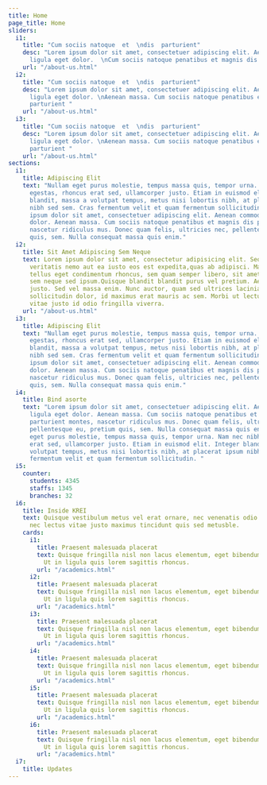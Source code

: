 ```yaml
---
title: Home
page_title: Home
sliders:
  i1:
    title: "Cum sociis natoque  et  \ndis  parturient"
    desc: "Lorem ipsum dolor sit amet, consectetuer adipiscing elit. Aenean commodo
      ligula eget dolor.  \nCum sociis natoque penatibus et magnis dis parturient "
    url: "/about-us.html"
  i2:
    title: "Cum sociis natoque  et  \ndis  parturient"
    desc: "Lorem ipsum dolor sit amet, consectetuer adipiscing elit. Aenean commodo
      ligula eget dolor. \nAenean massa. Cum sociis natoque penatibus et magnis dis
      parturient "
    url: "/about-us.html"
  i3:
    title: "Cum sociis natoque  et  \ndis  parturient"
    desc: "Lorem ipsum dolor sit amet, consectetuer adipiscing elit. Aenean commodo
      ligula eget dolor. \nAenean massa. Cum sociis natoque penatibus et magnis dis
      parturient "
    url: "/about-us.html"
sections:
  i1:
    title: Adipiscing Elit
    text: "Nullam eget purus molestie, tempus massa quis, tempor urna. Nam nec nibh
      egestas, rhoncus erat sed, ullamcorper justo. Etiam in euismod elit. Integer
      blandit, massa a volutpat tempus, metus nisi lobortis nibh, at placerat ipsum
      nibh sed sem. Cras fermentum velit et quam fermentum sollicitudin. \n\nLorem
      ipsum dolor sit amet, consectetuer adipiscing elit. Aenean commodo ligula eget
      dolor. Aenean massa. Cum sociis natoque penatibus et magnis dis parturient montes,
      nascetur ridiculus mus. Donec quam felis, ultricies nec, pellentesque eu, pretium
      quis, sem. Nulla consequat massa quis enim."
  i2:
    title: Sit Amet Adipiscing Sem Neque
    text: Lorem ipsum dolor sit amet, consectetur adipisicing elit. Sequi tempora
      veritatis nemo aut ea iusto eos est expedita,quas ab adipisci. Maecenas tempus,
      tellus eget condimentum rhoncus, sem quam semper libero, sit amet adipiscing
      sem neque sed ipsum.Quisque blandit blandit purus vel pretium. Aenean at porta
      justo. Sed vel massa enim. Nunc auctor, quam sed ultrices lacinia, tellus metus
      sollicitudin dolor, id maximus erat mauris ac sem. Morbi ut lectus augue. Curabitur
      vitae justo id odio fringilla viverra.
    url: "/about-us.html"
  i3:
    title: Adipiscing Elit
    text: "Nullam eget purus molestie, tempus massa quis, tempor urna. Nam nec nibh
      egestas, rhoncus erat sed, ullamcorper justo. Etiam in euismod elit. Integer
      blandit, massa a volutpat tempus, metus nisi lobortis nibh, at placerat ipsum
      nibh sed sem. Cras fermentum velit et quam fermentum sollicitudin. \n\nLorem
      ipsum dolor sit amet, consectetuer adipiscing elit. Aenean commodo ligula eget
      dolor. Aenean massa. Cum sociis natoque penatibus et magnis dis parturient montes,
      nascetur ridiculus mus. Donec quam felis, ultricies nec, pellentesque eu, pretium
      quis, sem. Nulla consequat massa quis enim."
  i4:
    title: Bind asorte
    text: "Lorem ipsum dolor sit amet, consectetuer adipiscing elit. Aenean commodo
      ligula eget dolor. Aenean massa. Cum sociis natoque penatibus et magnis dis
      parturient montes, nascetur ridiculus mus. Donec quam felis, ultricies nec,
      pellentesque eu, pretium quis, sem. Nulla consequat massa quis enim.\n\nNullam
      eget purus molestie, tempus massa quis, tempor urna. Nam nec nibh egestas, rhoncus
      erat sed, ullamcorper justo. Etiam in euismod elit. Integer blandit, massa a
      volutpat tempus, metus nisi lobortis nibh, at placerat ipsum nibh sed sem. Cras
      fermentum velit et quam fermentum sollicitudin. "
  i5:
    counter:
      students: 4345
      staffs: 1345
      branches: 32
  i6:
    title: Inside KREI
    text: Quisque vestibulum metus vel erat ornare, nec venenatis odio tempus. Aenean
      nec lectus vitae justo maximus tincidunt quis sed metusble.
    cards:
      i1:
        title: Praesent malesuada placerat
        text: Quisque fringilla nisl non lacus elementum, eget bibendum orci ornare.
          Ut in ligula quis lorem sagittis rhoncus.
        url: "/academics.html"
      i2:
        title: Praesent malesuada placerat
        text: Quisque fringilla nisl non lacus elementum, eget bibendum orci ornare.
          Ut in ligula quis lorem sagittis rhoncus.
        url: "/academics.html"
      i3:
        title: Praesent malesuada placerat
        text: Quisque fringilla nisl non lacus elementum, eget bibendum orci ornare.
          Ut in ligula quis lorem sagittis rhoncus.
        url: "/academics.html"
      i4:
        title: Praesent malesuada placerat
        text: Quisque fringilla nisl non lacus elementum, eget bibendum orci ornare.
          Ut in ligula quis lorem sagittis rhoncus.
        url: "/academics.html"
      i5:
        title: Praesent malesuada placerat
        text: Quisque fringilla nisl non lacus elementum, eget bibendum orci ornare.
          Ut in ligula quis lorem sagittis rhoncus.
        url: "/academics.html"
      i6:
        title: Praesent malesuada placerat
        text: Quisque fringilla nisl non lacus elementum, eget bibendum orci ornare.
          Ut in ligula quis lorem sagittis rhoncus.
        url: "/academics.html"
  i7:
    title: Updates
---
```



